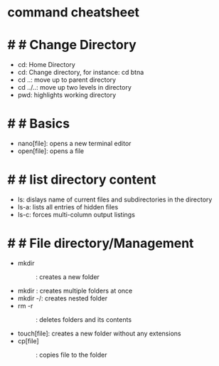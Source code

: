 # command cheatsheet

# # # Change Directory
- cd: Home Directory
- cd<folder>: Change directory, for instance: cd btna
- cd ..: move up to parent directory
- cd ../..: move up two levels in directory
- pwd: highlights working directory

# # # Basics
- nano[file]: opens a new terminal editor
- open[file]: opens a file

# # # list directory content
- ls: dislays name of current files and subdirectories in the directory
- ls-a: lists all entries of hidden files
- ls-c: forces multi-column output listings

# # # File directory/Management
- mkdir <dir>: creates a new folder
- mkdir <dir1><dir2><dir3>: creates multiple folders at once
- mkdir -<dir1>/<dir2>: creates nested folder
- rm -r <dir>: deletes folders and its contents
- touch[file]: creates a new folder without any extensions
- cp[file]<dir>: copies file to the folder
